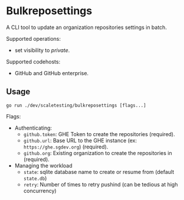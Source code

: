 # Bulkreposettings

A CLI tool to update an organization repositories settings in batch.

Supported operations:

- set visibility to _private_.

Supported codehosts:

- GitHub and GitHub enterprise.

## Usage

`go run ./dev/scaletesting/bulkreposettings [flags...]`

Flags:

- Authenticating:
  - `github.token`: GHE Token to create the repositories (required).
  - `github.url`: Base URL to the GHE instance (ex: `https://ghe.sgdev.org`) (required).
  - `github.org`: Existing organization to create the repositories in (required).
- Managing the workload
  - `state`: sqlite database name to create or resume from (default `state.db`)
  - `retry`: Number of times to retry pushind (can be tedious at high concurrency)

